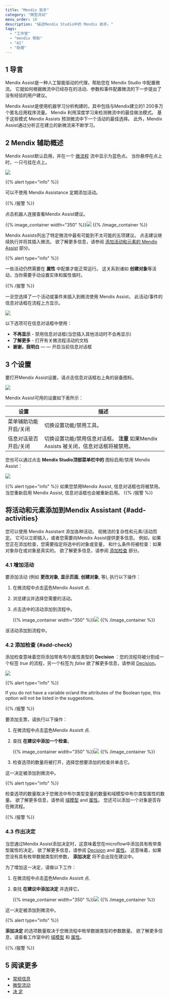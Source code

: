 ```yaml
---
title: "Mendix 助手"
category: "微型流动"
menu_order: 10
description: "描述Mendix Studio中的 Mendix 助手。"
tags:
  - "工作室"
  - "mendix 帮助"
  - "AI"
  - "助理"
---
```


## 1 导言

Mendix Assist是一种人工智能驱动的代理，帮助您在 Mendix Studio 中配置微流。 它就如何根据微流中已经存在的活动、参数和事件配置微流的下一步提出了没有经验的用户建议。

Mendix Assist是使用机器学习分析构建的，其中包括与Mendix建立的1 200多万个匿名应用程序流量。 Mendix 利用深度学习来检测微流中的最佳做法模式。 基于这些模式 Mendix Assists 预测微流中下一个活动的最佳选择。 此外，Mendix Assist通过分析正在建立的新微流来不断学习。

## 2 Mendix 辅助概述

Mendix Assist默认启用，并在一个 [微流程](microflows) 流中显示为蓝色点。 当你悬停在点上时，一只弓挂在点上。

![](attachments/mx-assist/mendix-assist-icon.png)

{{% alert type="info" %}}

可以不使用 Mendix Assistance 定期添加活动。

{{% /报警 %}}

点击机器人连接查看Mendix Assist建议。

{{% image_container width="350" %}}![](attachments/mx-assist/mx-assist-recommendations.png)
{{% /image_container %}}

Mendix Assists列出了特定微流中最有可能到不太可能的五项建议。 点击建议继续执行并将其插入微流。 欲了解更多信息，请参阅 [添加活动和元素的 Mendix Assist](#add-activities) 部分。

{{% alert type="info" %}}

一些活动仍然需要在 **属性** 中配置才能正常运行。 这关系到诸如 **创建对象**等活动，当你需要手动设置实体和属性值时。

{{% /报警 %}}

一旦您选择了一个活动或事件来插入到微流使用 Mendix Assist， 此活动/事件的 信息对话框在流程上方显示。

![](attachments/mx-assist/info-dialog.png)

以下选项可在信息对话框中使用：

* **不再显示** - 禁用信息对话框(当您插入其他活动时不会再显示)
* **了解更多** - 打开有关微流程活动的文档
* **谢谢，我明白** — — 开启当前信息对话框

## 3 个设置

要打开Mendix Assist设置，请点击信息对话框右上角的装备图标。

![](attachments/mx-assist/settings-mx-assist.png)

Mendix Assist可用的设置如下表所示：

| 设置          | 描述                                                     |
| ----------- | ------------------------------------------------------ |
| 菜单辅助功能开启/关闭 | 切换设置功能/禁用工具。                                           |
| 信息对话是否开启/关闭 | 切换设置功能/禁用信息对话框。 **注意** 如果Mendix Assists 被关闭，信息对话框将被禁用。 |

您也可以通过点击 **Mendix Studio顶部菜单栏中的** 图标启用/禁用 Mendix Assist：

![](attachments/mx-assist/mx-assist-is-on.png)

{{% alert type="info" %}}
如果您禁用Mendix Assist, 信息对话框也将被禁用。 当您重新启用 Mendix Assist, 信息对话框也会被重新启用。
{{% /报警 %}}

## 将活动和元素添加到Mendix Assistant {#add-activities}

您可以使用 Mendix Assistant 添加各种活动。 视微流的复杂性和元素/活动而定。 它可以立即插入，或者您需要向Mendix Assist提供更多信息。 例如，如果您正在添加检查，您需要指定将选中的对象或变量， 和什么条件将被检查：如果对象存在或对象是真实的。 欲了解更多信息，请参阅 [添加检查](#add-check) 部分。

### 4.1 增加活动

要添加活动 (例如 **更改对象**, **显示页面**, **创建对象**, 等), 执行以下操作：

1. 在微流程中点击蓝色Mendix Assistt 点.

2. 浏览建议并选择您需要的活动。

3.  点击选中的活动添加到流程中。

    {{% image_container width="350" %}}![](attachments/mx-assist/mx-assist-list.png)
    {{% /image_container %}}

该活动添加到流程中。

### 4.2 添加检查 {#add-check}

添加检查意味着您将添加带有布尔属性类型的 **Decision** ：您的流程将被分割成一个标签 *true* 的流程，另一个标签为 *false* 欲了解更多信息，请参阅 [Decision](microflows-decision)。

![](attachments/mx-assist/check-added.png)

{{% alert type="info" %}}

If you do not have a variable or/and the attributes of the Boolean type, this option will not be listed in the suggestions.

{{% /报警 %}}

要添加支票，请执行以下操作：

1. 在微流程中点击蓝色Mendix Assistt 点.

2.  查找 **在建议中添加一个检查**。

    {{% image_container width="350" %}}![](attachments/mx-assist/adding-check.png)
    {{% /image_container %}}

3. 检查选项的数量将被打开，选择您想要添加的检查并单击它。

这一决定被添加到微流中。

{{% alert type="info" %}}

检查选项的数量取决于您微流中布尔类型变量的数量和域模型中布尔类型属性的数量。 欲了解更多信息，请参阅 [域模型](domain-models) and [属性](domain-models-attributes)。 您还可以添加一个对象是否存在微流程。

{{% /报警 %}}

### 4.3 作出决定

当您通过Mendix Assist添加决定时，这意味着您在microflow中添加具有枚举类型属性的决定。 欲了解更多信息，请参阅 [Decision](microflows-decision) and [属性](domain-models-attributes)。 这意味着，如果您没有具有枚举数据类型的参数， **添加决定** 将不会出现在建议中。

为了增加这一决定，请做以下工作：

1. 在微流程中点击蓝色Mendix Assistt 点.

2. 查找 **在建议中添加决定** 并选择它。

    {{% image_container width="350" %}}![](attachments/mx-assist/adding-decision.png)
    {{% /image_container %}}

这一决定被添加到微流中。

{{% alert type="info" %}}

**添加决定** 的选项数量取决于您微流程中枚举数据类型的参数数量。 欲了解更多信息，请查看工作室中的 [域模型](domain-models) 和 [属性](domain-models-attributes)。

{{% /报警 %}}

## 5 阅读更多

* [常规信息](general)
* [微型流动](微流)
* [决 定](microflows-decision)
